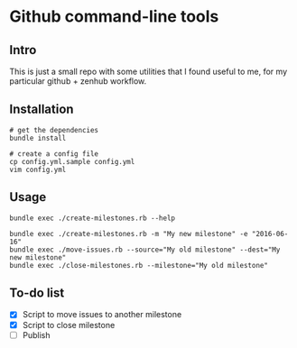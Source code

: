 # Github command-line tools
## Intro
This is just a small repo with some utilities that I found useful to me, for my particular github + zenhub workflow.

## Installation
```shell
# get the dependencies
bundle install

# create a config file
cp config.yml.sample config.yml
vim config.yml
```

## Usage
```shell
bundle exec ./create-milestones.rb --help
```

```shell
bundle exec ./create-milestones.rb -m "My new milestone" -e "2016-06-16"
bundle exec ./move-issues.rb --source="My old milestone" --dest="My new milestone"
bundle exec ./close-milestones.rb --milestone="My old milestone"
```

## To-do list
* [x] Script to move issues to another milestone
* [x] Script to close milestone
* [ ] Publish
